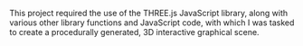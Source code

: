 This project required the use of the THREE.js JavaScript library, along with various other library functions and JavaScript code, with which I was tasked to create a procedurally generated, 3D interactive graphical scene.